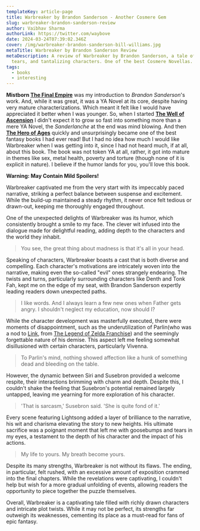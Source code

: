 ```yaml
---
templateKey: article-page
title: Warbreaker by Brandon Sanderson - Another Cosmere Gem
slug: warbreaker-brandon-sanderson-review
author: Vaibhav Sharma
authorLink: https://twitter.com/waybove
date: 2024-03-24T07:39:02.346Z
cover: /img/warbreaker-brandon-sanderson-bill-williams.jpg
metaTitle: Warbreaker by Brandon Sanderson Review
metaDescription: A review of Warbreaker by Brandon Sanderson, a tale of twists,
  tears, and tantalizing characters. One of the best Cosmere Novellas.
tags:
  - books
  - interesting
---
```

**Mistborn [The Final Empire](https://theleakycauldronblog.com/blog/mistborn-the-final-empire-review/)** was my introduction to *Brandon Sanderson*'s work. And, while it was great, it was a YA Novel at its core, despite having very mature characterizations. Which meant it felt like I would have appreciated it better when I was younger. So, when I started **[The Well of Ascension](https://theleakycauldronblog.com/blog/mistborn-the-well-of-ascension-review)** I didn't expect it to grow so fast into something more than a mere YA Novel, the *Sanderlanche* at the end was mind blowing. And then **[The Hero of Ages](https://theleakycauldronblog.com/blog/mistborn-the-hero-of-ages-review)** quickly and unsurprisingly became one of the best fantasy books I had ever read! But I had no idea how much I would like Warbreaker when I was getting into it, since I had not heard much, if at all, about this book. The book was not token YA at all, rather, it got into mature in themes like sex, metal health, poverty and torture (though none of it is explicit in nature). I believe if the humor lands for you, you'll love this book.

**Warning: May Contain Mild Spoilers!**

Warbreaker captivated me from the very start with its impeccably paced narrative, striking a perfect balance between suspense and excitement. While the build-up maintained a steady rhythm, it never once felt tedious or drawn-out, keeping me thoroughly engaged throughout.

One of the unexpected delights of Warbreaker was its humor, which consistently brought a smile to my face. The clever wit infused into the dialogue made for delightful reading, adding depth to the characters and the world they inhabit.

> You see, the great thing about madness is that it's all in your head.

Speaking of characters, Warbreaker boasts a cast that is both diverse and compelling. Each character's motivations are intricately woven into the narrative, making even the so-called "evil" ones strangely endearing. The twists and turns, particularly surrounding characters like Denth and Tonk Fah, kept me on the edge of my seat, with Brandon Sanderson expertly leading readers down unexpected paths.

> I like words. And I always learn a few new ones when Father gets angry. I shouldn't neglect my education, now should I?

While the character development was masterfully executed, there were moments of disappointment, such as the underutilization of Parlin(who was a nod to [Link](https://en.wikipedia.org/wiki/Link_(The_Legend_of_Zelda)), from [The Legend of Zelda Franchise](https://en.wikipedia.org/wiki/The_Legend_of_Zelda)) and the seemingly forgettable nature of his demise. This aspect left me feeling somewhat disillusioned with certain characters, particularly Vivenna.

> To Parlin's mind, nothing showed affection like a hunk of something dead and bleeding on the table.

However, the dynamic between Siri and Susebron provided a welcome respite, their interactions brimming with charm and depth. Despite this, I couldn't shake the feeling that Susebron's potential remained largely untapped, leaving me yearning for more exploration of his character.

> 'That is sarcasm,' Susebron said. 'She is quite fond of it.'

Every scene featuring Lightsong added a layer of brilliance to the narrative, his wit and charisma elevating the story to new heights. His ultimate sacrifice was a poignant moment that left me with goosebumps and tears in my eyes, a testament to the depth of his character and the impact of his actions.

> My life to yours. My breath become yours.

Despite its many strengths, Warbreaker is not without its flaws. The ending, in particular, felt rushed, with an excessive amount of exposition crammed into the final chapters. While the revelations were captivating, I couldn't help but wish for a more gradual unfolding of events, allowing readers the opportunity to piece together the puzzle themselves.

Overall, Warbreaker is a captivating tale filled with richly drawn characters and intricate plot twists. While it may not be perfect, its strengths far outweigh its weaknesses, cementing its place as a must-read for fans of epic fantasy.